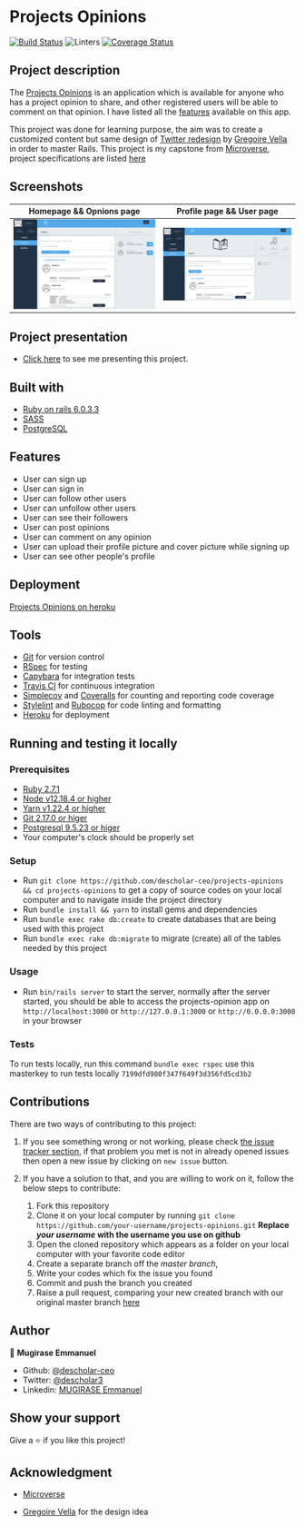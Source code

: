 # Projects Opinions
[![Build Status](https://travis-ci.org/descholar-ceo/projects-opinions.svg?branch=add-projects-opinions-logic)](https://travis-ci.org/descholar-ceo/projects-opinions)  ![Linters](https://github.com/descholar-ceo/projects-opinions/workflows/Linters/badge.svg)  [![Coverage Status](https://coveralls.io/repos/github/descholar-ceo/projects-opinions/badge.svg?branch=add-projects-opinions-logic)](https://coveralls.io/github/descholar-ceo/projects-opinions?branch=add-projects-opinions-logic)

## Project description
The [Projects Opinions](https://projects-opinions.herokuapp.com/) is an application which is available for anyone who has a project opinion to share, and other registered users will be able to comment on that opinion. I have listed all the [features](#Features) available on this app.

This project was done for learning purpose, the aim was to create a customized content but same design of [Twitter redesign](https://www.behance.net/gallery/14286087/Twitter-Redesign-of-UI-details) by [Gregoire Vella](https://www.behance.net/gregoirevella) in order to master Rails. This project is my capstone from [Microverse](https://www.microverse.org/), project specifications are listed [here](https://www.notion.so/Twitter-redesign-f8a8d48453d54d1a949bb0ceab4c8718)

## Screenshots
| Homepage && Opnions page | Profile page && User page |
| --- | --- |
| ![](./docs/projects-opinions-homepage.png) | ![](./docs/projects-opinions-userpage.png) |

## Project presentation
- [Click here](https://www.loom.com/share/79c2f2c45cc043b4abe2afac3183e7fa) to see me presenting this project.

## Built with
- [Ruby on rails 6.0.3.3](https://rubygems.org/gems/rails/versions/6.0.3.3)
- [SASS](https://sass-lang.com/)
- [PostgreSQL](https://www.postgresql.org/)

## Features
- User can sign up
- User can sign in
- User can follow other users
- User can unfollow other users
- User can see their followers
- User can post opinions
- User can comment on any opinion
- User can upload their profile picture and cover picture while signing up
- User can see other people's profile

## Deployment
[Projects Opinions on heroku](https://projects-opinions.herokuapp.com/)

## Tools
- [Git](https://git-scm.com/) for version control
- [RSpec](https://rspec.info/) for testing
- [Capybara](http://teamcapybara.github.io/capybara/) for integration tests
- [Travis CI](https://travis-ci.org/) for continuous integration
- [Simplecov](https://github.com/simplecov-ruby/simplecov) and [Coveralls](https://coveralls.io/) for counting and reporting code coverage
- [Stylelint](https://stylelint.io/) and [Rubocop](https://rubocop.org/) for code linting and formatting
- [Heroku](https://heroku.com/) for deployment

## Running and testing it locally

### Prerequisites
- [Ruby 2.7.1](https://www.ruby-lang.org/en/news/2020/03/31/ruby-2-7-1-released/)
- [Node v12.18.4 or higher](https://nodejs.org/en/)
- [Yarn v1.22.4 or higher](https://yarnpkg.com/)
- [Git 2.17.0 or higer](https://yarnpkg.com/)
- [Postgresql 9.5.23 or higer](https://www.postgresql.org/)
- Your computer's clock should be properly set

### Setup
- Run `git clone https://github.com/descholar-ceo/projects-opinions && cd projects-opinions` to get a copy of source codes on your local computer and to navigate inside the project directory
- Run `bundle install && yarn` to install gems and dependencies
- Run `bundle exec rake db:create` to create databases that are being used with this project
- Run `bundle exec rake db:migrate` to migrate (create) all of the tables needed by this project

### Usage
- Run `bin/rails server` to start the server, normally after the server started, you should be able to access the projects-opinion app on `http://localhost:3000` or `http://127.0.0.1:3000` or `http://0.0.0.0:3000` in your browser

### Tests
To run tests locally, run this command `bundle exec rspec` use this masterkey to run tests locally `7199dfd980f347f649f3d356fd5cd3b2`

## Contributions

There are two ways of contributing to this project:

1.  If you see something wrong or not working, please check [the issue tracker section](https://github.com/descholar-ceo/projects-opinions/issues ), if that problem you met is not in already opened issues then open a new issue by clicking on `new issue` button.

2.  If you have a solution to that, and you are willing to work on it, follow the below steps to contribute:
    1.  Fork this repository
    1.  Clone it on your local computer by running `git clone https://github.com/your-username/projects-opinions.git` __Replace *your username* with the username you use on github__
    1.  Open the cloned repository which appears as a folder on your local computer with your favorite code editor
    1.  Create a separate branch off the *master branch*,
    1.  Write your codes which fix the issue you found
    1.  Commit and push the branch you created
    1.  Raise a pull request, comparing your new created branch with our original master branch [here](https://github.com/descholar-ceo/projects-opinions)

## Author

👤 **Mugirase Emmanuel**

- Github: [@descholar-ceo](https://github.com/descholar-ceo)
- Twitter: [@descholar3](https://twitter.com/descholar3)
- Linkedin: [MUGIRASE Emmanuel](https://www.linkedin.com/in/mugirase-emmanuel)


## Show your support

Give a ⭐️ if you like this project!

## Acknowledgment
* [Microverse](https://www.microvese.org)

* [Gregoire Vella](https://www.behance.net/gregoirevella) for the design idea
